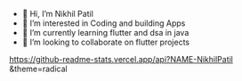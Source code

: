 - 👋 Hi, I’m Nikhil Patil
- 👀 I’m interested in Coding and building Apps
- 🌱 I’m currently learning flutter and dsa in java
- 💞️ I’m looking to collaborate on flutter projects

https://github-readme-stats.vercel.app/api?NAME-NikhilPatil &theme=radical
<!---
NAME-NikhilPatil/NAME-NikhilPatil is a ✨ special ✨ repository because its `README.md` (this file) appears on your GitHub profile.
You can click the Preview link to take a look at your changes.
--->

